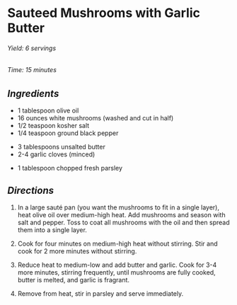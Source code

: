 # Sauteed Mushrooms with Garlic Butter

######  Yield: 6 servings
######  Time:  15 minutes

##  *Ingredients*
- 1 tablespoon olive oil
- 16 ounces white mushrooms (washed and cut in half)
- 1/2 teaspoon kosher salt
- 1/4 teaspoon ground black pepper
<!--  -->
- 3 tablespoons unsalted butter
- 2-4 garlic cloves (minced)
<!--  -->
- 1 tablespoon chopped fresh parsley

##  *Directions*
1. In a large sauté pan (you want the mushrooms to fit in a single layer), heat olive oil over medium-high heat. Add mushrooms and season with salt and pepper. Toss to coat all mushrooms with the oil and then spread them into a single layer.

2. Cook for four minutes on medium-high heat without stirring. Stir and cook for 2 more minutes without stirring.

3. Reduce heat to medium-low and add butter and garlic. Cook for 3-4 more minutes, stirring frequently, until mushrooms are fully cooked, butter is melted, and garlic is fragrant.

4. Remove from heat, stir in parsley and serve immediately.